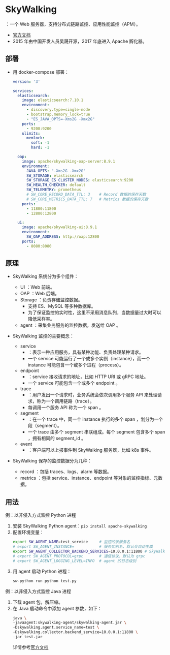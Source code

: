 # SkyWalking

：一个 Web 服务器，支持分布式链路监控、应用性能监控（APM）。
- [官方文档](https://skywalking.apache.org/docs/main/latest/readme/)
- 2015 年由中国开发人员吴晟开源，2017 年底进入 Apache 孵化器。

## 部署

- 用 docker-compose 部署：
  ```yml
  version: '3'

  services:
    elasticsearch:
      image: elasticsearch:7.10.1
      environment:
        - discovery.type=single-node
        - bootstrap.memory_lock=true
        - "ES_JAVA_OPTS=-Xms2G -Xmx2G"
      ports:
        - 9200:9200
      ulimits:
        memlock:
          soft: -1
          hard: -1

    oap:
      image: apache/skywalking-oap-server:8.9.1
      environment:
        JAVA_OPTS: "-Xms2G -Xmx2G"
        SW_STORAGE: elasticsearch
        SW_STORAGE_ES_CLUSTER_NODES: elasticsearch:9200
        SW_HEALTH_CHECKER: default
        SW_TELEMETRY: prometheus
        # SW_CORE_RECORD_DATA_TTL: 3    # Record 数据的保存天数
        # SW_CORE_METRICS_DATA_TTL: 7   # Metrics 数据的保存天数
      ports:
        - 11800:11800
        - 12800:12800

    ui:
      image: apache/skywalking-ui:8.9.1
      environment:
        SW_OAP_ADDRESS: http://oap:12800
      ports:
        - 8080:8080
  ```

## 原理

- SkyWalking 系统分为多个组件：
  - UI ：Web 前端。
  - OAP ：Web 后端。
  - Storage ：负责存储监控数据。
    - 支持 ES、MySQL 等多种数据库。
    - 为了保证监控的实时性，这里不采用消息队列，当数据量过大时可以降低采样率。
  - agent ：采集业务服务的监控数据，发送给 OAP 。

- SkyWalking 监控的主要概念：
  - service
    - ：表示一种应用服务，具有某种功能、负责处理某种请求。
    - 一个 service 可能运行了一个或多个实例（instance），而一个 instance 可能包含一个或多个进程（process）。
  - endpoint
    - ：service 接收请求的地址，比如 HTTP URI 或 gRPC 地址。
    - 一个 service 可能包含一个或多个 endpoint 。
  - trace
    - ：用户发出一个请求时，业务系统会依次调用多个服务 API 来处理请求，称为一个调用链路（trace）。
    - 每调用一个服务 API 称为一个 span 。
  - segment
    - ：在一个 trace 中，同一个 instance 执行的多个 span ，划分为一个段（segment）。
    - 一个 trace 由多个 segment 串联组成。每个 segment 包含多个 span ，拥有相同的 segment_id 。
  - event
    - ：客户端可以上报事件到 SkyWalking 服务器，比如 k8s 事件。

- SkyWalking 保存的监控数据分为几种：
  - record ：包括 traces、logs、alarm 等数据。
  - metrics ：包括 service、instance、endpoint 等对象的监控指标、元数据。

## 用法

例：以非侵入方式监控 Python 进程
1. 安装 SkyWalking Python agent：`pip install apache-skywalking`
2. 配置环境变量：
    ```sh
    export SW_AGENT_NAME=test_service     # 监控的该服务名
    # export SW_AGENT_INSTANCE=           # 服务实例名，默认会自动生成
    export SW_AGENT_COLLECTOR_BACKEND_SERVICES=10.0.0.1:11800 # SkyWalking OAP 地址
    # export SW_AGENT_PROTOCOL=grpc       # 通信协议，默认为 grpc
    # export SW_AGENT_LOGGING_LEVEL=INFO  # agent 的日志级别
    ```
3. 用 agent 启动 Python 进程：
    ```sh
    sw-python run python test.py
    ```

例：以非侵入方式监控 Java 进程
1. 下载 agent 包，解压缩。
2. 在 Java 启动命令中添加 agent 参数，如下：
    ```sh
    java \
    -javaagent:skywalking-agent/skywalking-agent.jar \
    -Dskywalking.agent.service_name=test \
    -Dskywalking.collector.backend_service=10.0.0.1:11800 \
    -jar test.jar
    ```
    详情参考[官方文档](https://skywalking.apache.org/docs/main/v8.4.0/en/setup/service-agent/java-agent/readme/)

